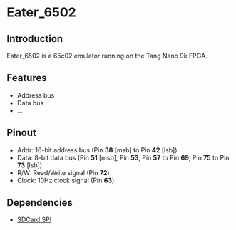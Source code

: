 # Eater_6502

## Introduction

Eater_6502 is a 65c02 emulator running on the Tang Nano 9k FPGA.

## Features

- Address bus
- Data bus
- ...

## Pinout

- Addr: 16-bit address bus (Pin **38** [msb] to Pin **42** [lsb])
- Data: 8-bit data bus (Pin **51** [msb], Pin **53**, Pin **57** to Pin **69**, Pin **75** to Pin **73** [lsb])
- R/W: Read/Write signal (Pin **72**)
- Clock: 10Hz clock signal (Pin **63**)

## Dependencies

- [SDCard SPI](https://github.com/WangXuan95/FPGA-SDcard-Reader-SPI)